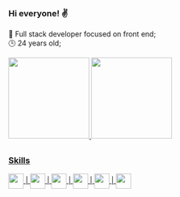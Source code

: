 ### Hi everyone! ✌️

🚀 Full stack developer focused on front end; <br/> 🕒 24 years old;

<div>
  <a href="https://github.com/victormatia">
  <img height="160em" src="https://github-readme-stats.vercel.app/api?username=victormatia&show_icons=true&bg_color=151a22&border_color=151a22&include_all_commits=true&count_private=true"/>
  <img height="160em" src="https://github-readme-stats.vercel.app/api/top-langs/?username=victormatia&layout=compact&langs_count=7&bg_color=151a22&border_color=151a22"/>
</div>
  
  ##
  ### Skills
  <div>
    <img align="center" width="30px" heigth="40px" src="https://cdn.jsdelivr.net/gh/devicons/devicon/icons/html5/html5-original.svg" >
    |
    <img align="center" width="30px" heigth="40px" src="https://cdn.jsdelivr.net/gh/devicons/devicon/icons/css3/css3-original.svg" >
    |
    <img align="center" width="30px" heigth="40px" src="https://cdn.jsdelivr.net/gh/devicons/devicon/icons/javascript/javascript-plain.svg" />
    |
    <img align="center" width="30px" heigth="40px" src="https://cdn.jsdelivr.net/gh/devicons/devicon/icons/jest/jest-plain.svg" />
    |
    <img align="center" width="30px" heigth="40px" src="https://cdn.jsdelivr.net/gh/devicons/devicon/icons/react/react-original.svg" />
    |
    <img align="center" width="30px" heigth="40px" src="https://cdn.jsdelivr.net/gh/devicons/devicon/icons/redux/redux-original.svg" />
  </div>
          
